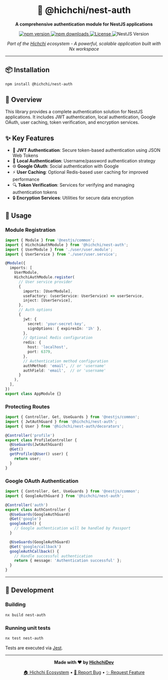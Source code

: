 <div align="center">
  <h1>🔐 @hichchi/nest-auth</h1>
  <p>
    <strong>A comprehensive authentication module for NestJS applications</strong>
  </p>
  <p>
    <a href="https://www.npmjs.com/package/@hichchi/nest-auth">
      <img src="https://img.shields.io/npm/v/@hichchi/nest-auth?style=flat-square&color=blue" alt="npm version">
    </a>
    <a href="https://www.npmjs.com/package/@hichchi/nest-auth">
      <img src="https://img.shields.io/npm/dm/@hichchi/nest-auth?style=flat-square&color=green" alt="npm downloads">
    </a>
    <a href="https://github.com/hichchidev/hichchi/blob/main/LICENSE">
      <img src="https://img.shields.io/badge/license-MIT-green?style=flat-square" alt="License">
    </a>
    <img src="https://img.shields.io/badge/nestjs-11.1.3-red?style=flat-square" alt="NestJS Version">
  </p>
  <p>
    <em>Part of the <a href="https://github.com/hichchidev/hichchi">Hichchi</a> ecosystem - A powerful, scalable application built with Nx workspace</em>
  </p>
</div>

---

## 📦 Installation

```bash
npm install @hichchi/nest-auth
```

## 🌟 Overview

This library provides a complete authentication solution for NestJS applications. It includes JWT authentication, local authentication, Google OAuth, user caching, token verification, and encryption services.

## ✨ Key Features

- 🔑 **JWT Authentication**: Secure token-based authentication using JSON Web Tokens
- 👤 **Local Authentication**: Username/password authentication strategy
- 🌐 **Google OAuth**: Social authentication with Google
- ⚡ **User Caching**: Optional Redis-based user caching for improved performance
- 🔍 **Token Verification**: Services for verifying and managing authentication tokens
- 🔒 **Encryption Services**: Utilities for secure data encryption

## 🚀 Usage

### Module Registration

```typescript
import { Module } from '@nestjs/common';
import { HichchiAuthModule } from '@hichchi/nest-auth';
import { UserModule } from './user/user.module';
import { UserService } from './user/user.service';

@Module({
  imports: [
    UserModule,
    HichchiAuthModule.register(
      // User service provider
      {
        imports: [UserModule],
        useFactory: (userService: UserService) => userService,
        inject: [UserService],
      },
      // Auth options
      {
        jwt: {
          secret: 'your-secret-key',
          signOptions: { expiresIn: '1h' },
        },
        // Optional Redis configuration
        redis: {
          host: 'localhost',
          port: 6379,
        },
        // Authentication method configuration
        authMethod: 'email', // or 'username'
        authField: 'email',  // or 'username'
      }
    ),
  ],
})
export class AppModule {}
```

### Protecting Routes

```typescript
import { Controller, Get, UseGuards } from '@nestjs/common';
import { JwtAuthGuard } from '@hichchi/nest-auth';
import { User } from '@hichchi/nest-auth/decorators';

@Controller('profile')
export class ProfileController {
  @UseGuards(JwtAuthGuard)
  @Get()
  getProfile(@User() user) {
    return user;
  }
}
```

### Google OAuth Authentication

```typescript
import { Controller, Get, UseGuards } from '@nestjs/common';
import { GoogleAuthGuard } from '@hichchi/nest-auth';

@Controller('auth')
export class AuthController {
  @UseGuards(GoogleAuthGuard)
  @Get('google')
  googleAuth() {
    // Google authentication will be handled by Passport
  }

  @UseGuards(GoogleAuthGuard)
  @Get('google/callback')
  googleAuthCallback() {
    // Handle successful authentication
    return { message: 'Authentication successful' };
  }
}
```

---

## 🔧 Development

### Building

```bash
nx build nest-auth
```

### Running unit tests

```bash
nx test nest-auth
```

Tests are executed via [Jest](https://jestjs.io).

---

<div align="center">
  <p>
    <strong>Made with ❤️ by <a href="https://github.com/hichchidev">HichchiDev</a></strong>
  </p>
  <p>
    <a href="https://github.com/hichchidev/hichchi">🏠 Hichchi Ecosystem</a> •
    <a href="https://github.com/hichchidev/hichchi/issues">🐛 Report Bug</a> •
    <a href="https://github.com/hichchidev/hichchi/issues">✨ Request Feature</a>
  </p>
</div>
